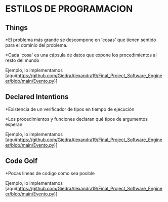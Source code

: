 # ESTILOS DE PROGRAMACION

## Things

*El problema más grande se descompone en 'cosas' que tienen sentido para el dominio del problema.

*Cada 'cosa' es una cápsula de datos que expone los procedimientos al resto del mundo

Ejemplo, lo implementamos [aqui(https://github.com/GiedraAlexandra19/Final_Project_Software_Engineer/blob/main/Evento.py)]


## Declared Intentions

*Existencia de un verificador de tipos en tiempo de ejecución

*Los procedimientos y funciones declaran qué tipos de argumentos esperan

Ejemplo, lo implementamos [aqui(https://github.com/GiedraAlexandra19/Final_Project_Software_Engineer/blob/main/Evento.py)]

## Code Golf

*Pocas lineas de codigo como sea posible

Ejemplo, lo implementamos [aqui(https://github.com/GiedraAlexandra19/Final_Project_Software_Engineer/blob/main/Evento.py)]
